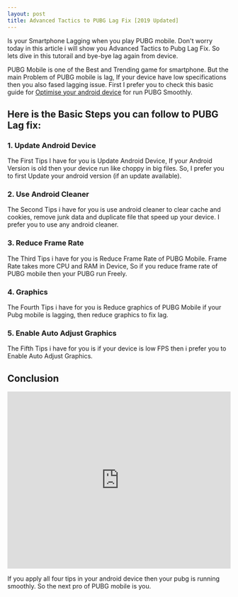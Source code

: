 ```yaml
---
layout: post
title: Advanced Tactics to PUBG Lag Fix [2019 Updated]
---
```


Is your Smartphone Lagging when you play PUBG mobile. Don't worry today in this article i will show you Advanced Tactics to Pubg Lag Fix. So lets dive in this tutorail and bye-bye lag again from device.

PUBG Mobile is one of the Best and Trending game for smartphone. But the main Problem of PUBG mobile is lag, If your device have low specifications then you also fased lagging issue. First I prefer you to check this basic guide for [Optimise your android device](https://www.andrimo.com/optimise-android/) for run PUBG Smoothly.

## Here is the Basic Steps you can follow to PUBG Lag fix:

### 1. Update Android Device
 
The First Tips I have for you is Update Android Device, If your Android Version is old then your device run like choppy in big files. So, I prefer you to first Update your android version (if an update available).

### 2. Use Android Cleaner

The Second Tips i have for you is use android cleaner to clear cache and cookies, remove junk data and duplicate file that speed up your device. I prefer you to use any android cleaner. 

### 3. Reduce Frame Rate 

The Third Tips i have for you is Reduce Frame Rate of PUBG Mobile. Frame Rate takes more CPU and RAM in Device, So if you reduce frame rate of PUBG mobile then your PUBG run Freely.

### 4. Graphics

The Fourth Tips i have for you is Reduce graphics of PUBG Mobile if your Pubg mobile is lagging, then reduce graphics to fix lag.

### 5. Enable Auto Adjust Graphics

The Fifth Tips i have for you is if your device is low FPS then i prefer you to Enable Auto Adjust Graphics.

## Conclusion

<iframe style="width:100%;" height="400" src="https://www.youtube.com/embed/t6N7LvOL590?rel=0&showinfo=0" frameborder="0" allowfullscreen></iframe>

If you apply all four tips in your android device then your pubg is running smoothly. So the next pro of PUBG mobile is you.
